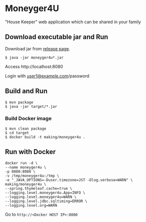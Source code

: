 # Moneyger4U

"House Keeper" web application which can be shared in your family

## Download executable jar and Run

Download jar from [release page](https://github.com/making/moneyger4u/releases).

    $ java -jar moneyger4u*.jar

Access http://localhost:8080

Login with user1@example.com/password

## Build and Run

    $ mvn package
    $ java -jar target/*.jar

### Build Docker image

    $ mvn clean package
    $ cd target
    $ docker build -t making/moneyger4u .


## Run with Docker

```
docker run -d \
--name moneyger4u \
-p 8080:8080 \
-v /tmp/moneyger4u:/tmp \
-e "_JAVA_OPTIONS=-Duser.timezone=JST -Dlog.verbose=WARN" \
making/moneyger4u \
--spring.thymeleaf.cache=true \
--logging.level.moneyger4u.App=INFO \
--logging.level.moneyger4u=WARN \
--logging.level.jdbc.sqltiming=ERROR \
--logging.level.org=WARN
```

Go to `http://<Docker HOST IP>:8080`
